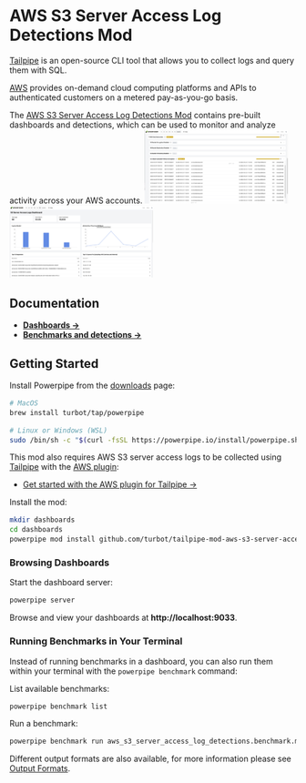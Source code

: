 # AWS S3 Server Access Log Detections Mod

[Tailpipe](https://tailpipe.io) is an open-source CLI tool that allows you to collect logs and query them with SQL.

[AWS](https://aws.amazon.com/) provides on-demand cloud computing platforms and APIs to authenticated customers on a metered pay-as-you-go basis.

The [AWS S3 Server Access Log Detections Mod](https://hub.powerpipe.io/mods/turbot/tailpipe-mod-aws-s3-server-access-log-detections) contains pre-built dashboards and detections, which can be used to monitor and analyze activity across your AWS accounts.
<img src="https://raw.githubusercontent.com/turbot/tailpipe-mod-aws-s3-server-access-log-detections/main/docs/images/aws_s3_server_access_log_mitre_dashboard.png" width="50%" type="thumbnail"/>
<img src="https://raw.githubusercontent.com/turbot/tailpipe-mod-aws-s3-server-access-log-detections/main/docs/images/aws_s3_server_access_log_activity_dashboard.png" width="50%" type="thumbnail"/>

## Documentation

- **[Dashboards →](https://hub.powerpipe.io/mods/turbot/tailpipe-mod-aws-s3-server-access-log-detections/dashboards)**
- **[Benchmarks and detections →](https://hub.powerpipe.io/mods/turbot/tailpipe-mod-aws-s3-server-access-log-detections/benchmarks)**

## Getting Started

Install Powerpipe from the [downloads](https://powerpipe.io/downloads) page:

```sh
# MacOS
brew install turbot/tap/powerpipe
```

```sh
# Linux or Windows (WSL)
sudo /bin/sh -c "$(curl -fsSL https://powerpipe.io/install/powerpipe.sh)"
```

This mod also requires AWS S3 server access logs to be collected using [Tailpipe](https://tailpipe.io) with the [AWS plugin](https://hub.tailpipe.io/plugins/turbot/aws):
- [Get started with the AWS plugin for Tailpipe →](https://hub.tailpipe.io/plugins/turbot/aws#getting-started)

Install the mod:

```sh
mkdir dashboards
cd dashboards
powerpipe mod install github.com/turbot/tailpipe-mod-aws-s3-server-access-log-detections
```

### Browsing Dashboards

Start the dashboard server:

```sh
powerpipe server
```

Browse and view your dashboards at **http://localhost:9033**.

### Running Benchmarks in Your Terminal

Instead of running benchmarks in a dashboard, you can also run them within your
terminal with the `powerpipe benchmark` command:

List available benchmarks:

```sh
powerpipe benchmark list
```

Run a benchmark:

```sh
powerpipe benchmark run aws_s3_server_access_log_detections.benchmark.mitre_attack_v161
```

Different output formats are also available, for more information please see
[Output Formats](https://powerpipe.io/docs/reference/cli/benchmark#output-formats).
